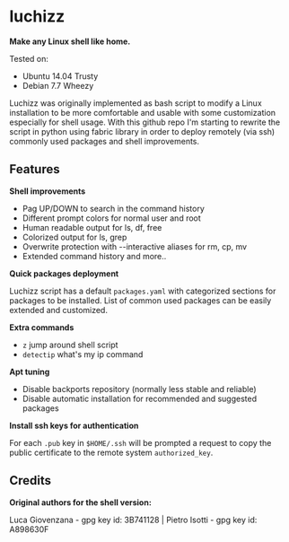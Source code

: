 luchizz
=======

**Make any Linux shell like home.**

Tested on:
 - Ubuntu 14.04 Trusty
 - Debian 7.7 Wheezy

Luchizz was originally implemented as bash script to modify a Linux
installation to be more comfortable and usable with some customization
especially for shell usage.
With this github repo I'm starting to rewrite the script in python using fabric
library in order to deploy remotely (via ssh) commonly used packages and shell
improvements.

Features
--------

**Shell improvements**

 - Pag UP/DOWN to search in the command history
 - Different prompt colors for normal user and root
 - Human readable output for ls, df, free
 - Colorized output for ls, grep
 - Overwrite protection with --interactive aliases for rm, cp, mv
 - Extended command history
 and more..

**Quick packages deployment**

 Luchizz script has a default ``packages.yaml`` with categorized sections for
 packages to be installed. 
 List of common used packages can be easily extended and customized.

**Extra commands**

 - ``z`` jump around shell script
 - ``detectip`` what's my ip command

**Apt tuning**

 - Disable backports repository (normally less stable and reliable)
 - Disable automatic installation for recommended and suggested packages

**Install ssh keys for authentication**
 
 For each ``.pub`` key in ``$HOME/.ssh`` will be prompted a request to copy the
 public certificate to the remote system ``authorized_key``.

Credits
-------

**Original authors for the shell version:**

Luca Giovenzana - gpg key id: 3B741128  |  Pietro Isotti - gpg key id: A898630F

